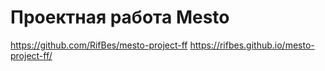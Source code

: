 # Проектная работа Mesto

https://github.com/RifBes/mesto-project-ff
https://rifbes.github.io/mesto-project-ff/
